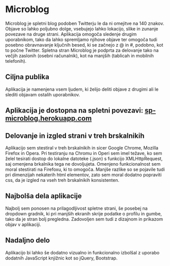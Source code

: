 # Microblog
Microblog je spletni blog podoben Twitterju le da ni omejitve na 140 znakov. Objave so lahko poljubno dolge, vsebujejo lahko lokacijo, slike in zunanje povezave na druge strani.
Aplikacija omogoča sledenje drugim uporabnikom, tako da lahko spremljamo njihove objave ter omogoča tudi posebno obravnavanje ključnih besed, ki se začnejo z @ in #, podobno, kot to počne Twitter.
Spletna stran Microblog je podprta za delovanje tako na večjih zaslonih (osebni računalnik), kot na manjših (tablicah in mobilnih telefonih).

## Ciljna publika
Aplikacija je namenjena vsem ljudem, ki želijo deliti objave z drugimi ali le slediti objavam ostalih uporabnikov.

## Aplikacija je dostopna na spletni povezavi: [sp-microblog.herokuapp.com](https://sp-microblog.herokuapp.com)

## Delovanje in izgled strani v treh brskalnikih
Aplikacijo sem stestiral v treh brskalnikih in sicer Google Chrome, Mozilla Firefox in Opera.
Pri testiranju na Chromu in Operi sem imel težave, ko sem želel tesirati dostop do lokalne datoteke (.json) s funkcijo XMLHttpRequest, saj omenjena brkalnika tega ne dovoljujeta. Omenjeno funkcionalnost sem moral stestirati na Firefoxu, ki to omogoča.
Manjše razlike so se pojavile tudi pri dimenzijah nekaterih html elementov, zato sem moral dodatno popraviti css, da je izgled na vseh treh brskalnikih konsistenten.

## Najbolša dela aplikacije
Najbolj sem ponosen na prilagodljivost spletne strani, še posebej na dropdown gradnik, ki pri manjših ekranih skrije podatke o profilu in gumbe, tako da je stran bolj pregledna. Zadovoljen sem tudi z dizajnom in prikazom objav v aplikaciji.

## Nadaljno delo
Aplikacijo bi lahko še dodatno vizualno in funkcionalno izbolšal z uporabo dodatnih JavaScript knjižnic kot so jQuery, Bootstrap. 
